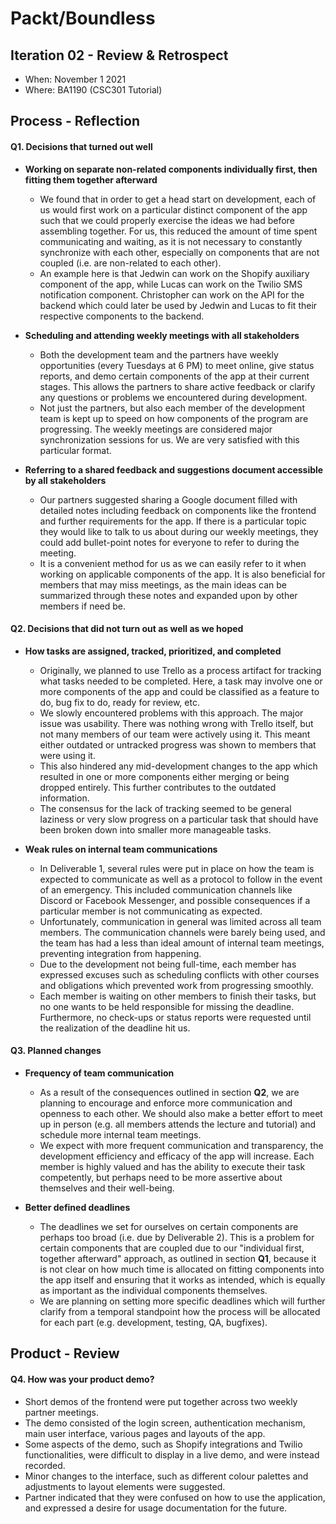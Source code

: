 

# Packt/Boundless

## Iteration 02 - Review & Retrospect

* When: November 1 2021
* Where: BA1190 (CSC301 Tutorial)

## Process - Reflection

#### Q1. Decisions that turned out well

* **Working on separate non-related components individually first, then fitting them together afterward**
	* We found that in order to get a head start on development, each of us would first work on a particular distinct component of the app such that we could properly exercise the ideas we had before assembling together. For us, this reduced the amount of time spent communicating and waiting, as it is not necessary to constantly synchronize with each other, especially on components that are not coupled (i.e. are non-related to each other).
	* An example here is that Jedwin can work on the Shopify auxiliary component of the app, while Lucas can work on the Twilio SMS notification component. Christopher can work on the API for the backend which could later be used by Jedwin and Lucas to fit their respective components to the backend.

* **Scheduling and attending weekly meetings with all stakeholders**
	* Both the development team and the partners have weekly opportunities (every Tuesdays at 6 PM) to meet online, give status reports, and demo certain components of the app at their current stages. This allows the partners to share active feedback or clarify any questions or problems we encountered during development.
	* Not just the partners, but also each member of the development team is kept up to speed on how components of the program are progressing. The weekly meetings are considered major synchronization sessions for us. We are very satisfied with this particular format.

* **Referring to a shared feedback and suggestions document accessible by all stakeholders**
	* Our partners suggested sharing a Google document filled with detailed notes including feedback on components like the frontend and further requirements for the app. If there is a particular topic they would like to talk to us about during our weekly meetings, they could add bullet-point notes for everyone to refer to during the meeting. 
	* It is a convenient method for us as we can easily refer to it when working on applicable components of the app. It is also beneficial for members that may miss meetings, as the main ideas can be summarized through these notes and expanded upon by other members if need be.

#### Q2. Decisions that did not turn out as well as we hoped

* **How tasks are assigned, tracked, prioritized, and completed**
	* Originally, we planned to use Trello as a process artifact for tracking what tasks needed to be completed. Here, a task may involve one or more components of the app and could be classified as a feature to do, bug fix to do, ready for review, etc. 
	* We slowly encountered problems with this approach. The major issue was usability. There was nothing wrong with Trello itself, but not many members of our team were actively using it. This meant either outdated or untracked progress was shown to members that were using it.
	* This also hindered any mid-development changes to the app which resulted in one or more components either merging or being dropped entirely. This further contributes to the outdated information.
	* The consensus for the lack of tracking seemed to be general laziness or very slow progress on a particular task that should have been broken down into smaller more manageable tasks.

* **Weak rules on internal team communications**
	* In Deliverable 1, several rules were put in place on how the team is expected to communicate as well as a protocol to follow in the event of an emergency. This included communication channels like Discord or Facebook Messenger, and possible consequences if a particular member is not communicating as expected.
	* Unfortunately, communication in general was limited across all team members. The communication channels were barely being used, and the team has had a less than ideal amount of internal team meetings, preventing integration from happening.
	* Due to the development not being full-time, each member has expressed excuses such as scheduling conflicts with other courses and obligations which prevented work from progressing smoothly.
	* Each member is waiting on other members to finish their tasks, but no one wants to be held responsible for missing the deadline. Furthermore, no check-ups or status reports were requested until the realization of the deadline hit us.

#### Q3. Planned changes

* **Frequency of team communication**
	* As a result of the consequences outlined in section **Q2**, we are planning to encourage and enforce more communication and openness to each other. We should also make a better effort to meet up in person (e.g. all members attends the lecture and tutorial) and schedule more internal team meetings.
	* We expect with more frequent communication and transparency, the development efficiency and efficacy of the app will increase. Each member is highly valued and has the ability to execute their task competently, but perhaps need to be more assertive about themselves and their well-being.

* **Better defined deadlines**
	* The deadlines we set for ourselves on certain components are perhaps too broad (i.e. due by Deliverable 2). This is a problem for certain components that are coupled due to our "individual first, together afterward" approach, as outlined in section **Q1**, because it is not clear on how much time is allocated on fitting components into the app itself and ensuring that it works as intended, which is equally as important as the individual components themselves.
	* We are planning on setting more specific deadlines which will further clarify from a temporal standpoint how the process will be allocated for each part (e.g. development, testing, QA, bugfixes).

## Product - Review

#### Q4. How was your product demo?

* Short demos of the frontend were put together across two weekly partner meetings. 
* The demo consisted of the login screen, authentication mechanism, main user interface, various pages and layouts of the app.
* Some aspects of the demo, such as Shopify integrations and Twilio functionalities, were difficult to display in a live demo, and were instead recorded.
* Minor changes to the interface, such as different colour palettes and adjustments to layout elements were suggested.
* Partner indicated that they were confused on how to use the application, and expressed a desire for usage documentation for the future.
